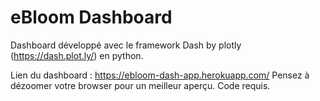 # eBloom Dashboard

Dashboard développé avec le framework Dash by plotly (https://dash.plot.ly/) en python. 

Lien du dashboard : https://ebloom-dash-app.herokuapp.com/
Pensez à dézoomer votre browser pour un meilleur aperçu. Code requis. 
